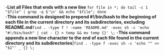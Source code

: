 
-**List all Files that ends with a new line**  `for file in *; do tail -c 1 "$file" | grep -q $'\n' && echo "$file"; done`  
-**This command is designed to prepend #!/bin/bash to the beginning of each file in the current directory and its subdirectories, excluding README.md**`find . -type f ! -name 'README.md' -exec sh -c 'echo "#!/bin/bash" | cat - {} > temp && mv temp {}' \;`
-**This command appends a new line character to the end of each file found in the current directory and its subdirectories**|`find . -type f -exec sh -c 'echo "" >> "$1"' _ {} \;`

